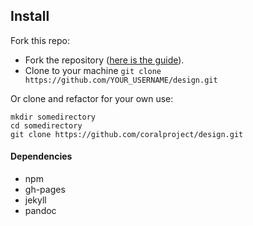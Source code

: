 ## Install

Fork this repo:

- Fork the repository ([here is the guide](https://help.github.com/articles/fork-a-repo/)).
- Clone to your machine ```git clone https://github.com/YOUR_USERNAME/design.git```

Or clone and refactor for your own use:
```
mkdir somedirectory
cd somedirectory
git clone https://github.com/coralproject/design.git
```



#### Dependencies

- npm
- gh-pages
- jekyll
- pandoc
